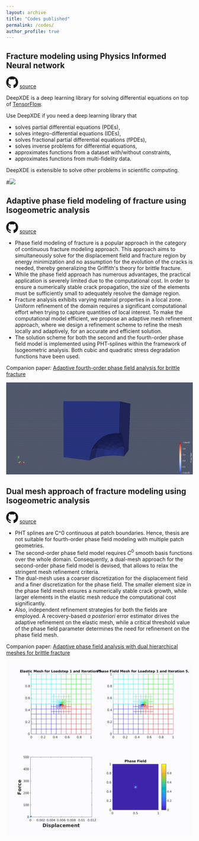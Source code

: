 ```yaml
---
layout: archive
title: "Codes published"
permalink: /codes/
author_profile: true
---
```


## Fracture modeling using Physics Informed Neural network

![](../images/GitHub.png) [source](https://github.com/lululxvi/deepxde)

DeepXDE is a deep learning library for solving differential equations on top of [TensorFlow](https://www.tensorflow.org/).

Use DeepXDE if you need a deep learning library that

- solves partial differential equations (PDEs),
- solves integro-differential equations (IDEs),
- solves fractional partial differential equations (fPDEs),
- solves inverse problems for differential equations,
- approximates functions from a dataset with/without constraints,
- approximates functions from multi-fidelity data.

DeepXDE is extensible to solve other problems in scientific computing.

#![](../images/deepxde.png)

## Adaptive phase field modeling of fracture using Isogeometric analysis
![](../images/GitHub.png) [source](https://github.com/somdattagoswami/IGAPack-PhaseField)

- Phase field modeling of fracture is a popular approach in the category of continuous fracture modeling approach. This approach aims to simultaneously solve for the displacement field and fracture region by energy minimization and no assumption for the evolution of the cracks is needed, thereby generalizing the Griffith's theory for brittle fracture.  
- While the phase field approach has numerous advantages, the practical application is severely limited due to the computational cost. In order to ensure a numerically stable crack propagation, the size of the elements must be sufficiently small to adequately resolve the damage region.
- Fracture analysis exhibits varying material properties in a local zone. Uniform refinement of the domain requires a significant computational effort when trying to capture quantities of local interest. To make the computational model efficient, we propose an adaptive mesh refinement approach, where we design a refinement scheme to refine the mesh locally and adaptively, for an accurate and efficient solution. 
- The solution scheme for both the second and the fourth-order phase field model is implemented using PHT-splines within the framework of Isogeometric analysis. Both cubic and quadratic stress degradation functions have been used.

Companion paper: [Adaptive fourth-order phase field analysis for brittle fracture](https://www.sciencedirect.com/science/article/pii/S0045782519307005)

![](../images/CubeWithHole.gif)

## Dual mesh approach of fracture modeling using Isogeometric analysis
![](../images/GitHub.png) [source](https://github.com/somdattagoswami/IGAPack-DualMeshPhaseField)

- PHT splines are C^0 continuous at patch boundaries. Hence, thesis are not suitable for fourth-order phase field modeling with multiple patch geometries. 
- The second-order phase field model requires $C^0$ smooth basis functions over the whole domain. Consequently, a dual-mesh approach for the second-order phase field model is devised, that allows to relax the stringent mesh refinement criteria. 
- The dual-mesh uses a coarser discretization for the displacement field and a finer discretization for the phase field. The smaller element size in the phase field mesh ensures a numerically stable crack growth, while larger elements in the elastic mesh reduce the computational cost significantly. 
- Also, independent refinement strategies for both the fields are employed. A recovery-based *a posteriori* error estimator drives the adaptive refinement on the elastic mesh, while a critical threshold value of the phase field parameter determines the need for refinement on the phase field mesh.

Companion paper: [Adaptive phase field analysis with dual hierarchical meshes for brittle fracture](https://www.sciencedirect.com/science/article/abs/pii/S0013794419302814)

![](../images/Media1.gif)
